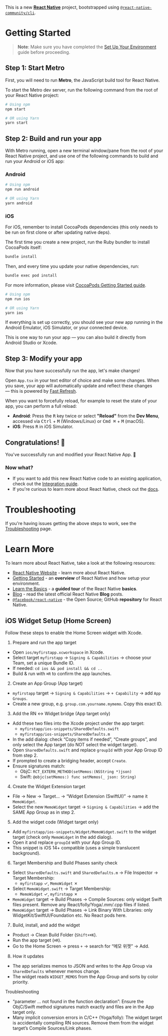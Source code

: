 This is a new [**React Native**](https://reactnative.dev) project, bootstrapped using [`@react-native-community/cli`](https://github.com/react-native-community/cli).

# Getting Started

> **Note**: Make sure you have completed the [Set Up Your Environment](https://reactnative.dev/docs/set-up-your-environment) guide before proceeding.

## Step 1: Start Metro

First, you will need to run **Metro**, the JavaScript build tool for React Native.

To start the Metro dev server, run the following command from the root of your React Native project:

```sh
# Using npm
npm start

# OR using Yarn
yarn start
```

## Step 2: Build and run your app

With Metro running, open a new terminal window/pane from the root of your React Native project, and use one of the following commands to build and run your Android or iOS app:

### Android

```sh
# Using npm
npm run android

# OR using Yarn
yarn android
```

### iOS

For iOS, remember to install CocoaPods dependencies (this only needs to be run on first clone or after updating native deps).

The first time you create a new project, run the Ruby bundler to install CocoaPods itself:

```sh
bundle install
```

Then, and every time you update your native dependencies, run:

```sh
bundle exec pod install
```

For more information, please visit [CocoaPods Getting Started guide](https://guides.cocoapods.org/using/getting-started.html).

```sh
# Using npm
npm run ios

# OR using Yarn
yarn ios
```

If everything is set up correctly, you should see your new app running in the Android Emulator, iOS Simulator, or your connected device.

This is one way to run your app — you can also build it directly from Android Studio or Xcode.

## Step 3: Modify your app

Now that you have successfully run the app, let's make changes!

Open `App.tsx` in your text editor of choice and make some changes. When you save, your app will automatically update and reflect these changes — this is powered by [Fast Refresh](https://reactnative.dev/docs/fast-refresh).

When you want to forcefully reload, for example to reset the state of your app, you can perform a full reload:

- **Android**: Press the <kbd>R</kbd> key twice or select **"Reload"** from the **Dev Menu**, accessed via <kbd>Ctrl</kbd> + <kbd>M</kbd> (Windows/Linux) or <kbd>Cmd ⌘</kbd> + <kbd>M</kbd> (macOS).
- **iOS**: Press <kbd>R</kbd> in iOS Simulator.

## Congratulations! :tada:

You've successfully run and modified your React Native App. :partying_face:

### Now what?

- If you want to add this new React Native code to an existing application, check out the [Integration guide](https://reactnative.dev/docs/integration-with-existing-apps).
- If you're curious to learn more about React Native, check out the [docs](https://reactnative.dev/docs/getting-started).

# Troubleshooting

If you're having issues getting the above steps to work, see the [Troubleshooting](https://reactnative.dev/docs/troubleshooting) page.

# Learn More

To learn more about React Native, take a look at the following resources:

- [React Native Website](https://reactnative.dev) - learn more about React Native.
- [Getting Started](https://reactnative.dev/docs/environment-setup) - an **overview** of React Native and how setup your environment.
- [Learn the Basics](https://reactnative.dev/docs/getting-started) - a **guided tour** of the React Native **basics**.
- [Blog](https://reactnative.dev/blog) - read the latest official React Native **Blog** posts.
- [`@facebook/react-native`](https://github.com/facebook/react-native) - the Open Source; GitHub **repository** for React Native.

## iOS Widget Setup (Home Screen)

Follow these steps to enable the Home Screen widget with Xcode.

1) Prepare and run the app target
- Open `ios/myfirstapp.xcworkspace` in Xcode.
- Select target `myfirstapp` → `Signing & Capabilities` → choose your Team, set a unique Bundle ID.
- If needed: `cd ios && pod install && cd ..`
- Build & run with `⌘R` to confirm the app launches.

2) Create an App Group (App target)
- `myfirstapp` target → `Signing & Capabilities` → `+ Capability` → add `App Groups`.
- Create a new group, e.g. `group.com.yourname.mymemo`. Copy this exact ID.

3) Add the RN ↔ Widget bridge (App target only)
- Add these two files into the Xcode project under the app target:
  - `myfirstapp/ios-snippets/SharedDefaults.swift`
  - `myfirstapp/ios-snippets/SharedDefaults.m`
- In the add dialog: check “Copy items if needed”, “Create groups”, and only select the App target (do NOT select the widget target).
- Open `SharedDefaults.swift` and replace `groupId` with your App Group ID from step 2.
- If prompted to create a bridging header, accept `Create`.
- Ensure signatures match:
  - ObjC: `RCT_EXTERN_METHOD(setMemos:(NSString *)json)`
  - Swift: `@objc(setMemos:) func setMemos(_ json: String)`

4) Create the Widget Extension target
- File → New → Target… → “Widget Extension (SwiftUI)” → name it `MemoWidget`.
- Select the new `MemoWidget` target → `Signing & Capabilities` → add the SAME App Group as in step 2.

5) Add the widget code (Widget target only)
- Add `myfirstapp/ios-snippets/Widget/MemoWidget.swift` to the widget target (check only `MemoWidget` in the add dialog).
- Open it and replace `groupId` with your App Group ID.
- This snippet is iOS 14+ compatible (uses a simple translucent background).

6) Target Membership and Build Phases sanity check
- Select `SharedDefaults.swift` and `SharedDefaults.m` → File Inspector → Target Membership:
  - `myfirstapp` ✓, `MemoWidget` ✗
- Select `MemoWidget.swift` → Target Membership:
  - `MemoWidget` ✓, `myfirstapp` ✗
- `MemoWidget` target → Build Phases → Compile Sources: only widget Swift files present. Remove any React/folly/Yoga/*.mm/*.cpp files if listed.
- `MemoWidget` target → Build Phases → Link Binary With Libraries: only WidgetKit/SwiftUI/Foundation etc. No React pods here.

7) Build, install, and add the widget
- Product → Clean Build Folder (`Shift+⌘K`).
- Run the app target (`⌘R`).
- Go to the Home Screen → press `+` → search for “메모 위젯” → Add.

8) How it updates
- The app serializes memos to JSON and writes to the App Group via `SharedDefaults` whenever memos change.
- The widget reads `WIDGET_MEMOS` from the App Group and sorts by color priority.

Troubleshooting
- “parameter … not found in the function declaration”: Ensure the ObjC/Swift method signatures match exactly and files are in the App target only.
- Many implicit conversion errors in C/C++ (Yoga/folly): The widget target is accidentally compiling RN sources. Remove them from the widget target’s Compile Sources/Link phases.

<!-- Widget instructions removed to restore a clean RN-only state. -->
